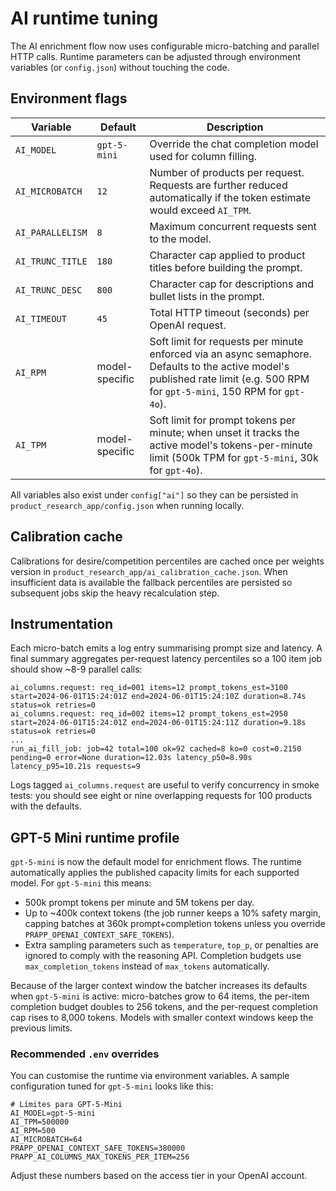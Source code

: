 # AI runtime tuning

The AI enrichment flow now uses configurable micro-batching and parallel HTTP calls. Runtime parameters can be adjusted through environment variables (or `config.json`) without touching the code.

## Environment flags

| Variable | Default | Description |
| --- | --- | --- |
| `AI_MODEL` | `gpt-5-mini` | Override the chat completion model used for column filling. |
| `AI_MICROBATCH` | `12` | Number of products per request. Requests are further reduced automatically if the token estimate would exceed `AI_TPM`. |
| `AI_PARALLELISM` | `8` | Maximum concurrent requests sent to the model. |
| `AI_TRUNC_TITLE` | `180` | Character cap applied to product titles before building the prompt. |
| `AI_TRUNC_DESC` | `800` | Character cap for descriptions and bullet lists in the prompt. |
| `AI_TIMEOUT` | `45` | Total HTTP timeout (seconds) per OpenAI request. |
| `AI_RPM` | model-specific | Soft limit for requests per minute enforced via an async semaphore. Defaults to the active model's published rate limit (e.g. 500 RPM for `gpt-5-mini`, 150 RPM for `gpt-4o`). |
| `AI_TPM` | model-specific | Soft limit for prompt tokens per minute; when unset it tracks the active model's tokens-per-minute limit (500k TPM for `gpt-5-mini`, 30k for `gpt-4o`). |

All variables also exist under `config["ai"]` so they can be persisted in `product_research_app/config.json` when running locally.

## Calibration cache

Calibrations for desire/competition percentiles are cached once per weights version in `product_research_app/ai_calibration_cache.json`. When insufficient data is available the fallback percentiles are persisted so subsequent jobs skip the heavy recalculation step.

## Instrumentation

Each micro-batch emits a log entry summarising prompt size and latency. A final summary aggregates per-request latency percentiles so a 100 item job should show ~8-9 parallel calls:

```
ai_columns.request: req_id=001 items=12 prompt_tokens_est=3100 start=2024-06-01T15:24:01Z end=2024-06-01T15:24:10Z duration=8.74s status=ok retries=0
ai_columns.request: req_id=002 items=12 prompt_tokens_est=2950 start=2024-06-01T15:24:01Z end=2024-06-01T15:24:11Z duration=9.18s status=ok retries=0
...
run_ai_fill_job: job=42 total=100 ok=92 cached=8 ko=0 cost=0.2150 pending=0 error=None duration=12.03s latency_p50=8.90s latency_p95=10.21s requests=9
```

Logs tagged `ai_columns.request` are useful to verify concurrency in smoke tests: you should see eight or nine overlapping requests for 100 products with the defaults.

## GPT-5 Mini runtime profile

`gpt-5-mini` is now the default model for enrichment flows. The runtime automatically applies the published capacity limits for each supported model. For `gpt-5-mini` this means:

* 500k prompt tokens per minute and 5M tokens per day.
* Up to ~400k context tokens (the job runner keeps a 10% safety margin, capping batches at 360k prompt+completion tokens unless you override `PRAPP_OPENAI_CONTEXT_SAFE_TOKENS`).
* Extra sampling parameters such as `temperature`, `top_p`, or penalties are ignored to comply with the reasoning API. Completion budgets use `max_completion_tokens` instead of `max_tokens` automatically.

Because of the larger context window the batcher increases its defaults when `gpt-5-mini` is active: micro-batches grow to 64 items, the per-item completion budget doubles to 256 tokens, and the per-request completion cap rises to 8,000 tokens. Models with smaller context windows keep the previous limits.

### Recommended `.env` overrides

You can customise the runtime via environment variables. A sample configuration tuned for `gpt-5-mini` looks like this:

```env
# Límites para GPT-5-Mini
AI_MODEL=gpt-5-mini
AI_TPM=500000
AI_RPM=500
AI_MICROBATCH=64
PRAPP_OPENAI_CONTEXT_SAFE_TOKENS=380000
PRAPP_AI_COLUMNS_MAX_TOKENS_PER_ITEM=256
```

Adjust these numbers based on the access tier in your OpenAI account.
